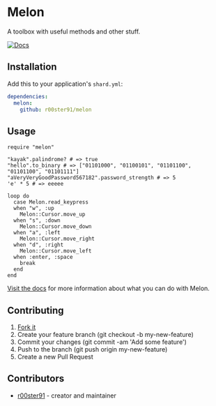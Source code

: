 # Melon

A toolbox with useful methods and other stuff.

[![Docs](https://img.shields.io/badge/docs-available-brightgreen.svg)](https://r00ster91.github.io/melon/)

## Installation

Add this to your application's `shard.yml`:

```yaml
dependencies:
  melon:
    github: r00ster91/melon
```

## Usage

```Crystal
require "melon"

"kayak".palindrome? # => true
"hello".to_binary # => ["01101000", "01100101", "01101100", "01101100", "01101111"]
"aVeryVeryGoodPassword567182".password_strength # => 5
'e' * 5 # => eeeee

loop do
  case Melon.read_keypress
  when "w", :up
    Melon::Cursor.move_up
  when "s", :down
    Melon::Cursor.move_down
  when "a", :left
    Melon::Cursor.move_right
  when "d", :right
    Melon::Cursor.move_left
  when :enter, :space
    break
  end
end
```

[Visit the docs](https://r00ster91.github.io/melon/) for more information about what you can do with Melon.

## Contributing

1. [Fork it](https://github.com/r00ster91/melon/fork)
2. Create your feature branch (git checkout -b my-new-feature)
3. Commit your changes (git commit -am 'Add some feature')
4. Push to the branch (git push origin my-new-feature)
5. Create a new Pull Request

## Contributors

- [r00ster91](https://github.com/r00ster91) - creator and maintainer
